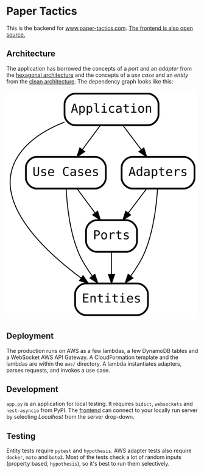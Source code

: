 # Paper Tactics

This is the backend for www.paper-tactics.com.
[The frontend is also open source.](https://github.com/Kharacternyk/paper-tactics-pwa)

## Architecture

The application has borrowed the concepts of a _port_ and an _adapter_ from the
[hexagonal architecture](<https://en.wikipedia.org/wiki/Hexagonal_architecture_(software)>)
and the concepts of a _use case_ and an _entity_ from the
[clean architecture](https://blog.cleancoder.com/uncle-bob/2012/08/13/the-clean-architecture.html). The dependency graph looks like this:

![architecture graph](./docs/arch.svg)

## Deployment

The production runs on AWS as a few lambdas,
a few DynamoDB tables and a WebSocket AWS API Gateway.
A CloudFormation template and the lambdas are within the `aws/` directory.
A lambda instantiates adapters, parses requests, and invokes a use case.

## Development

`app.py` is an application for local testing.
It requires `bidict`, `websockets` and `nest-asyncio` from PyPI.
The [frontend](https://www.paper-tactics.com) can connect to your locally run server
by selecting _Localhost_ from the server drop-down.

## Testing

Entity tests require `pytest` and `hypothesis`.
AWS adapter tests also require `docker`, `moto` and `boto3`.
Most of the tests check a lot of random inputs (property based, `hypothesis`),
so it's best to run them selectively.
